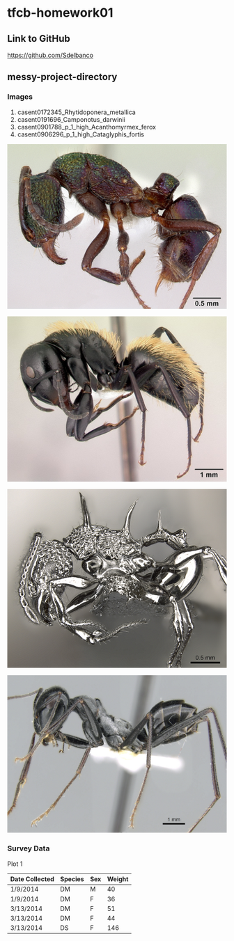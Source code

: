 # tfcb-homework01

## Link to GitHub

https://github.com/Sdelbanco

## messy-project-directory

### Images

<ol>
  <li>casent0172345_Rhytidoponera_metallica</li>
  <li>casent0191696_Camponotus_darwinii</li>
  <li>casent0901788_p_1_high_Acanthomyrmex_ferox</li>
  <li>casent0906296_p_1_high_Cataglyphis_fortis</li>
</ol>

![freaky ant](/messy-project-directory/images/casent0172345_Rhytidoponera_metallica.jpg "Freaky ant")

![freaky ant](/messy-project-directory/images/casent0191696_Camponotus_darwinii.jpg "Freaky ant")

![freaky ant](/messy-project-directory/images/casent0901788_p_1_high_Acanthomyrmex_ferox.jpg "Freaky ant")

![freaky ant](/messy-project-directory/images/casent0906296_p_1_high_Cataglyphis_fortis.jpg "Freaky ant")

### Survey Data

Plot 1

| Date Collected | Species | Sex | Weight |
| -------------- | ------- | --- | ------ |
| 1/9/2014    | DM	     | M   | 40     |
| 1/9/2014       | DM	     | F   | 36     |
| 3/13/2014      | DM	     | F   | 51     |
| 3/13/2014      | DM	     | F   | 44     |
| 3/13/2014      | DS	     | F   | 146    |
